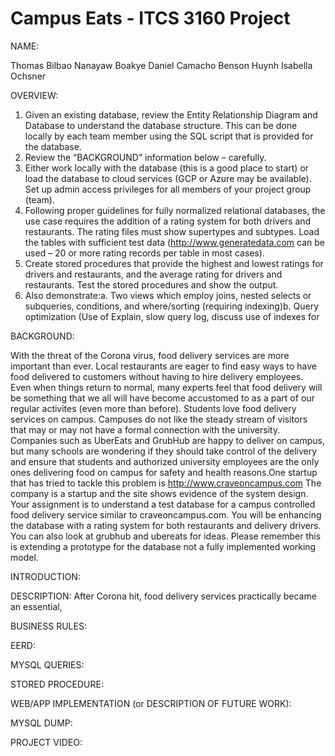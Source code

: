 # Campus Eats - ITCS 3160 Project

NAME:

Thomas Bilbao
Nanayaw Boakye
Daniel Camacho
Benson Huynh
Isabella Ochsner

OVERVIEW:

1)  Given an existing database, review the Entity Relationship Diagram and Database to understand the database structure.  This can be done locally by each team member using the SQL script that is provided for the database.
2)  Review the “BACKGROUND” information below – carefully.
3)  Either work locally with the database (this is a good place to start) or load the database to cloud services (GCP or Azure may be available). Set up admin access privileges for all members of your project group (team).
4)  Following proper guidelines for fully normalized relational databases, the use case requires the addition of a rating system for both drivers and restaurants.  The rating files must show supertypes and subtypes. Load the tables with sufficient test data (http://www.generatedata.com can be used – 20 or more rating records per table in most cases).
5)  Create stored procedures that provide the highest and lowest ratings for drivers and restaurants, and the average rating for drivers and restaurants.  Test the stored procedures and show the output.
6)  Also demonstrate:a. Two views which employ joins, nested selects or subqueries, conditions, and where/sorting (requiring indexing)b. Query optimization (Use of Explain, slow query log, discuss use of indexes for 

BACKGROUND: 

With the threat of the Corona virus, food delivery services are more important than ever.  Local restaurants are eager to find easy ways to have food delivered to customers without having to hire delivery employees. Even when things return to normal, many experts feel that food delivery will be something that we all will have become accustomed to as a part of our regular activites (even more than before).  Students love food delivery services on campus.  Campuses do not like the steady stream of visitors that may or  may not have a formal connection with the university.  Companies such as UberEats and GrubHub are happy to deliver on campus, but many schools are wondering if they should take control of the delivery and ensure that students and 
authorized university employees are the only ones delivering food on campus for safety and health reasons.One startup that has tried to tackle this problem  is http://www.craveoncampus.com The company is a startup and  the site shows evidence of the system design.  Your assignment is to understand a test database for a campus controlled food delivery service similar to craveoncampus.com.  You will be enhancing the database with a rating system for both restaurants and delivery drivers.  You can also look at grubhub and ubereats for ideas.  Please remember this is extending a prototype for the database not a fully implemented working model.   

INTRODUCTION:

DESCRIPTION:
After Corona hit, food delivery services practically became an essential,

BUSINESS RULES:

EERD:

MYSQL QUERIES:

STORED PROCEDURE:

WEB/APP IMPLEMENTATION (or DESCRIPTION OF FUTURE WORK):

MYSQL DUMP:

PROJECT VIDEO:
